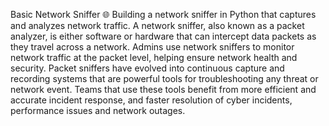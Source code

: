 Basic Network Sniffer 🌐 
Building a network sniffer in Python that captures and analyzes network traffic.
A network sniffer, also known as a packet analyzer, is either software or hardware that can intercept data packets as they travel across a network. Admins use network sniffers to monitor network traffic at the packet level, helping ensure network health and security. Packet sniffers have evolved into continuous capture and recording systems that are powerful tools for troubleshooting any threat or network event. Teams that use these tools benefit from more efficient and accurate incident response, and faster resolution of cyber incidents, performance issues and network outages.
